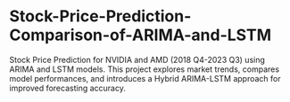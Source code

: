 # Stock-Price-Prediction-Comparison-of-ARIMA-and-LSTM
Stock Price Prediction for NVIDIA and AMD (2018 Q4-2023 Q3) using ARIMA and LSTM models. This project explores market trends, compares model performances, and introduces a Hybrid ARIMA-LSTM approach for improved forecasting accuracy.
